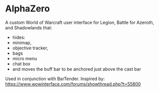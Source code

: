 # AlphaZero
A custom World of Warcraft user interface for Legion, Battle for Azeroth, and Shadowlands that: 
- hides:
 - minimap, 
 - objective tracker, 
 - bags
 - micro menu 
 - chat box
- and moves the buff bar to be anchored just above the cast bar

Used in conjunction with BarTender.
Inspired by: https://www.wowinterface.com/forums/showthread.php?t=55800